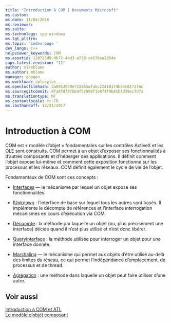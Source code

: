```yaml
---
title: "Introduction à COM | Documents Microsoft"
ms.custom: 
ms.date: 11/04/2016
ms.reviewer: 
ms.suite: 
ms.technology: cpp-windows
ms.tgt_pltfrm: 
ms.topic: 'index-page '
dev_langs: C++
helpviewer_keywords: COM
ms.assetid: 120735d9-db71-4ad3-a730-ce576ea2354e
caps.latest.revision: "11"
author: mikeblome
ms.author: mblome
manager: ghogen
ms.workload: cplusplus
ms.openlocfilehash: 2a8953949e722265afabc22410174b84c017276c
ms.sourcegitcommit: 8fa8fdf0fbb4f57950f1e8f4f9b81b4d39ec7d7a
ms.translationtype: MT
ms.contentlocale: fr-FR
ms.lasthandoff: 12/21/2017
---
```

# <a name="introduction-to-com"></a>Introduction à COM
COM est « modèle d’objet » fondamentales sur les contrôles ActiveX et les OLE sont construits. COM permet à un objet d’exposer ses fonctionnalités à d’autres composants et d’héberger des applications. Il définit comment l’objet expose lui-même et comment cette exposition fonctionne sur les processus et les réseaux. COM définit également le cycle de vie de l’objet.  
  
 Fondamentaux de COM sont ces concepts :  
  
-   [Interfaces](../atl/interfaces-atl.md) — le mécanisme par lequel un objet expose ses fonctionnalités.  
  
-   [IUnknown](../atl/iunknown.md) : l’interface de base sur lequel tous les autres sont basés. Il implémente le décompte de références et l’interface interrogation mécanismes en cours d’exécution via COM.  
  
-   [Décompte](../atl/reference-counting.md) : la méthode par laquelle un objet (ou, plus précisément une interface) décide quand il n’est plus utilisé et n’est donc libérer.  
  
-   [QueryInterface](../atl/queryinterface.md) : la méthode utilisée pour interroger un objet pour une interface donnée.  
  
-   [Marshaling](../atl/marshaling.md) — le mécanisme qui permet aux objets d’être utilisé au-delà des limites du réseau, ce qui permet l’indépendance d’emplacement, de processus et de thread.  
  
-   [Agrégation](../atl/aggregation.md) : une méthode dans laquelle un objet peut faire utiliser d’une autre.  
  
## <a name="see-also"></a>Voir aussi  
 [Introduction à COM et ATL](../atl/introduction-to-com-and-atl.md)   
 [Le modèle d’objet composant](http://msdn.microsoft.com/library/windows/desktop/ms694363)

